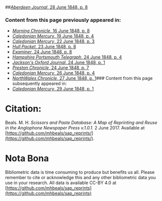 ##[*Aberdeen Journal*, 28 June 1848, p. 8](https://mhbeals.github.io/sap_html/Aberdeen-Journal/Aberdeen-Journal-28-June-1848-p-8)

### Content from this page previously appeared in:
+ [*Morning Chronicle*, 16 June 1848, p. 8](https://mhbeals.github.io/sap_html/Morning-Chronicle/Morning-Chronicle-16-June-1848-p-8)
+ [*Caledonian Mercury*, 19 June 1848, p. 4](https://mhbeals.github.io/sap_html/Caledonian-Mercury/Caledonian-Mercury-19-June-1848-p-4)
+ [*Caledonian Mercury*, 22 June 1848, p. 3](https://mhbeals.github.io/sap_html/Caledonian-Mercury/Caledonian-Mercury-22-June-1848-p-3)
+ [*Hull Packet*, 23 June 1848, p. 8](https://mhbeals.github.io/sap_html/Hull-Packet/Hull-Packet-23-June-1848-p-8)
+ [*Examiner*, 24 June 1848, p. 8](https://mhbeals.github.io/sap_html/Examiner/Examiner-24-June-1848-p-8)
+ [*Hampshire Portsmouth Telegraph*, 24 June 1848, p. 4](https://mhbeals.github.io/sap_html/Hampshire-Portsmouth-Telegraph/Hampshire-Portsmouth-Telegraph-24-June-1848-p-4)
+ [*Jackson's Oxford Journal*, 24 June 1848, p. 1](https://mhbeals.github.io/sap_html/Jackson's-Oxford-Journal/Jackson's-Oxford-Journal-24-June-1848-p-1)
+ [*Preston Chronicle*, 24 June 1848, p. 7](https://mhbeals.github.io/sap_html/Preston-Chronicle/Preston-Chronicle-24-June-1848-p-7)
+ [*Caledonian Mercury*, 26 June 1848, p. 4](https://mhbeals.github.io/sap_html/Caledonian-Mercury/Caledonian-Mercury-26-June-1848-p-4)
+ [*NorthWales Chronicle*, 27 June 1848, p. 1](https://mhbeals.github.io/sap_html/NorthWales-Chronicle/NorthWales-Chronicle-27-June-1848-p-1)### Content from this page subsequently appeared in:
+ [*Caledonian Mercury*, 29 June 1848, p. 1](https://mhbeals.github.io/sap_html/Caledonian-Mercury/Caledonian-Mercury-29-June-1848-p-1)
                    
# Citation: 

Beals. M. H. *Scissors and Paste Database: A Map of Reprinting and Reuse in the Anglophone Newspaper Press v.1.0.1.* 2 June 2017. Available at [https://github.com/mhbeals/sap_reprints/](https://github.com/mhbeals/sap_reprints/). 
                    
# Nota Bona

Bibliometric data is time consuming to produce but benefits us all. Please remember to cite or acknowledge this and any other bibliometric data you use in your research. All data is available CC-BY 4.0 at [https://github.com/mhbeals/sap_reprints](https://github.com/mhbeals/sap_reprints)